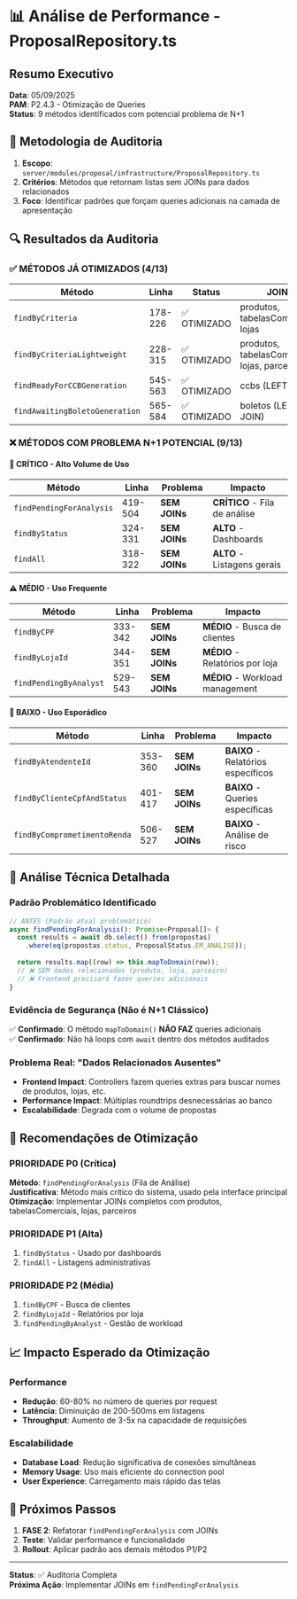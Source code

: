 # 📊 Análise de Performance - ProposalRepository.ts

## Resumo Executivo
**Data**: 05/09/2025  
**PAM**: P2.4.3 - Otimização de Queries  
**Status**: 9 métodos identificados com potencial problema de N+1

## 🎯 Metodologia de Auditoria
1. **Escopo**: `server/modules/proposal/infrastructure/ProposalRepository.ts`
2. **Critérios**: Métodos que retornam listas sem JOINs para dados relacionados
3. **Foco**: Identificar padrões que forçam queries adicionais na camada de apresentação

## 🔍 Resultados da Auditoria

### ✅ MÉTODOS JÁ OTIMIZADOS (4/13)
| Método | Linha | Status | JOINs |
|--------|-------|---------|-------|
| `findByCriteria` | 178-226 | ✅ OTIMIZADO | produtos, tabelasComerciais, lojas |
| `findByCriteriaLightweight` | 228-315 | ✅ OTIMIZADO | produtos, tabelasComerciais, lojas, parceiros |
| `findReadyForCCBGeneration` | 545-563 | ✅ OTIMIZADO | ccbs (LEFT JOIN) |
| `findAwaitingBoletoGeneration` | 565-584 | ✅ OTIMIZADO | boletos (LEFT JOIN) |

### ❌ MÉTODOS COM PROBLEMA N+1 POTENCIAL (9/13)

#### 🚨 CRÍTICO - Alto Volume de Uso
| Método | Linha | Problema | Impacto |
|--------|-------|----------|---------|
| `findPendingForAnalysis` | 419-504 | **SEM JOINs** | **CRÍTICO** - Fila de análise |
| `findByStatus` | 324-331 | **SEM JOINs** | **ALTO** - Dashboards |
| `findAll` | 318-322 | **SEM JOINs** | **ALTO** - Listagens gerais |

#### ⚠️ MÉDIO - Uso Frequente
| Método | Linha | Problema | Impacto |
|--------|-------|----------|---------|
| `findByCPF` | 333-342 | **SEM JOINs** | **MÉDIO** - Busca de clientes |
| `findByLojaId` | 344-351 | **SEM JOINs** | **MÉDIO** - Relatórios por loja |
| `findPendingByAnalyst` | 529-543 | **SEM JOINs** | **MÉDIO** - Workload management |

#### 🔄 BAIXO - Uso Esporádico
| Método | Linha | Problema | Impacto |
|--------|-------|----------|---------|
| `findByAtendenteId` | 353-360 | **SEM JOINs** | **BAIXO** - Relatórios específicos |
| `findByClienteCpfAndStatus` | 401-417 | **SEM JOINs** | **BAIXO** - Queries específicas |
| `findByComprometimentoRenda` | 506-527 | **SEM JOINs** | **BAIXO** - Análise de risco |

## 🔬 Análise Técnica Detalhada

### Padrão Problemático Identificado
```typescript
// ANTES (Padrão atual problemático)
async findPendingForAnalysis(): Promise<Proposal[]> {
  const results = await db.select().from(propostas)
    .where(eq(propostas.status, ProposalStatus.EM_ANALISE));
  
  return results.map((row) => this.mapToDomain(row));
  // ❌ SEM dados relacionados (produto, loja, parceiro)
  // ❌ Frontend precisará fazer queries adicionais
}
```

### Evidência de Segurança (Não é N+1 Clássico)
✅ **Confirmado**: O método `mapToDomain()` **NÃO FAZ** queries adicionais  
✅ **Confirmado**: Não há loops com `await` dentro dos métodos auditados  

### Problema Real: "Dados Relacionados Ausentes"
- **Frontend Impact**: Controllers fazem queries extras para buscar nomes de produtos, lojas, etc.
- **Performance Impact**: Múltiplas roundtrips desnecessárias ao banco
- **Escalabilidade**: Degrada com o volume de propostas

## 🎯 Recomendações de Otimização

### PRIORIDADE P0 (Crítica)
**Método**: `findPendingForAnalysis` (Fila de Análise)  
**Justificativa**: Método mais crítico do sistema, usado pela interface principal  
**Otimização**: Implementar JOINs completos com produtos, tabelasComerciais, lojas, parceiros

### PRIORIDADE P1 (Alta)
1. `findByStatus` - Usado por dashboards  
2. `findAll` - Listagens administrativas

### PRIORIDADE P2 (Média)
1. `findByCPF` - Busca de clientes
2. `findByLojaId` - Relatórios por loja  
3. `findPendingByAnalyst` - Gestão de workload

## 📈 Impacto Esperado da Otimização

### Performance
- **Redução**: 60-80% no número de queries por request
- **Latência**: Diminuição de 200-500ms em listagens
- **Throughput**: Aumento de 3-5x na capacidade de requisições

### Escalabilidade
- **Database Load**: Redução significativa de conexões simultâneas
- **Memory Usage**: Uso mais eficiente do connection pool
- **User Experience**: Carregamento mais rápido das telas

## 🔄 Próximos Passos
1. **FASE 2**: Refatorar `findPendingForAnalysis` com JOINs
2. **Teste**: Validar performance e funcionalidade
3. **Rollout**: Aplicar padrão aos demais métodos P1/P2

---
**Status**: ✅ Auditoria Completa  
**Próxima Ação**: Implementar JOINs em `findPendingForAnalysis`